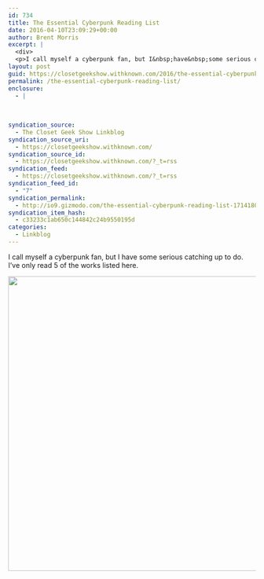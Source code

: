 ```yaml
---
id: 734
title: The Essential Cyberpunk Reading List
date: 2016-04-10T23:09:29+00:00
author: Brent Morris
excerpt: |
  <div>
  <p>I call myself a cyberpunk fan, but I&nbsp;have&nbsp;some serious catching up to do. I've only read 5 of the works listed here.&nbsp;</p><p><img src="http://i.imgur.com/RvpTcyN.jpg" alt="" width="800" height="600"></p></div>
layout: post
guid: https://closetgeekshow.withknown.com/2016/the-essential-cyberpunk-reading-list
permalink: /the-essential-cyberpunk-reading-list/
enclosure:
  - |
    
    
    
syndication_source:
  - The Closet Geek Show Linkblog
syndication_source_uri:
  - https://closetgeekshow.withknown.com/
syndication_source_id:
  - https://closetgeekshow.withknown.com/?_t=rss
syndication_feed:
  - https://closetgeekshow.withknown.com/?_t=rss
syndication_feed_id:
  - "7"
syndication_permalink:
  - http://io9.gizmodo.com/the-essential-cyberpunk-reading-list-1714180001
syndication_item_hash:
  - c33233c1ab650c144842c24b9550195d
categories:
  - Linkblog
---
```

<div class="known-bookmark">
  <p>
    I call myself a cyberpunk fan, but I have some serious catching up to do. I&#8217;ve only read 5 of the works listed here. 
  </p>
  
  <p>
    <img src="http://i.imgur.com/RvpTcyN.jpg" alt="" width="800" height="600" />
  </p>
</div>